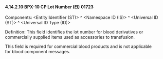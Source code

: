 #### 4.14.2.10 BPX-10 CP Lot Number (EI) 01723

Components: &lt;Entity Identifier (ST)> ^ &lt;Namespace ID (IS)> ^ &lt;Universal ID (ST)> ^ &lt;Universal ID Type (ID)>

Definition: This field identifies the lot number for blood derivatives or commercially supplied items used as accessories to transfusion.

This field is required for commercial blood products and is not applicable for blood component messages.
